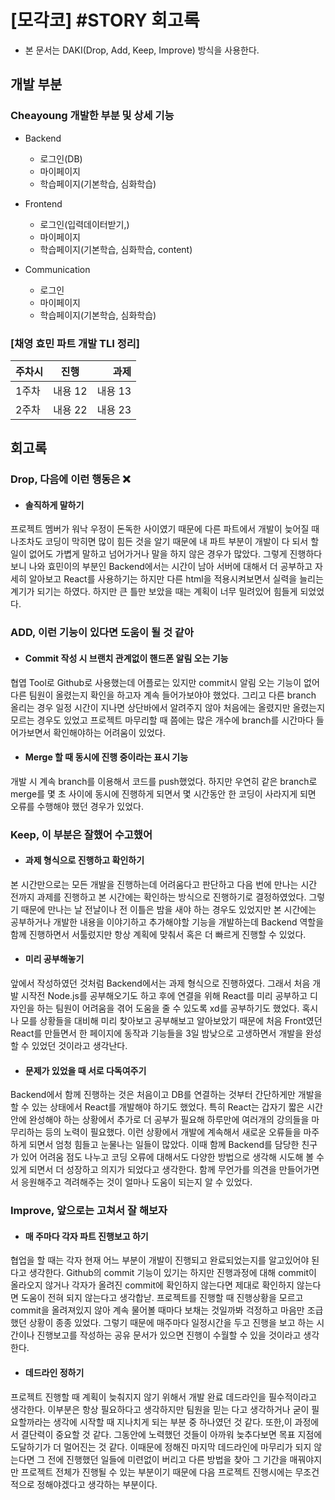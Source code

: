 # [모각코] #STORY 회고록
- 본 문서는 DAKI(Drop, Add, Keep, Improve) 방식을 사용한다.

## 개발 부분
### Cheayoung 개발한 부분 및 상세 기능
- Backend
    - 로그인(DB)
    - 마이페이지
    - 학습페이지(기본학습, 심화학습)

- Frontend
    - 로그인(입력데이터받기,)
    - 마이페이지
    - 학습페이지(기본학습, 심화학습, content)

- Communication
    - 로그인
    - 마이페이지
    - 학습페이지(기본학습, 심화학습)

### [채영 효민 파트 개발 TLI 정리]
 | 주차시 | 진행 | 과제 |
| :--- | :---: | ---: |
| 1주차 | 내용 12 | 내용 13 |
| 2주차 | 내용 22 | 내용 23 |


## 회고록
### Drop, 다음에 이런 행동은 ❌
- #### 솔직하게 말하기
프로젝트 멤버가 워낙 우정이 돈독한 사이였기 때문에 다른 파트에서 개발이 늦어질 때 나조차도 코딩이 막히면 많이 힘든 것을 알기 때문에 내 파트 부분이 개발이 다 되서 할 일이 없어도 가볍게 말하고 넘어가거나 말을 하지 않은 경우가 많았다. 그렇게 진행하다보니 나와 효민이의 부분인 Backend에서는 시간이 남아 서버에 대해서 더 공부하고 자세히 알아보고 React를 사용하기는 하지만 다른 html을 적용시켜보면서 실력을 늘리는 계기가 되기는 하였다. 하지만 큰 틀만 보았을 때는 계획이 너무 밀려있어 힘들게 되었었다.

### ADD, 이런 기능이 있다면 도움이 될 것 같아
- #### Commit 작성 시  브랜치 관계없이 핸드폰 알림 오는 기능
협엽 Tool로 Github로 사용했는데 어플로는 있지만 commit시 알림 오는 기능이 없어 다른 팀원이 올렸는지 확인을 하고자 계속 들어가보야야 했었다. 그리고 다른 branch 올리는 경우 일정 시간이 지나면 상단바에서 알려주지 않아 처음에는 올렸지만 올렸는지 모르는 경우도 있었고 프로젝트 마무리할 때 쯤에는 많은 개수에 branch를 시간마다 들어가보면서 확인해야하는 어려움이 있었다.

- #### Merge 할 때 동시에 진행 중이라는 표시 기능
개발 시 계속 branch를 이용해서 코드를 push했었다. 하지만 우연히 같은 branch로 merge를 몇 초 사이에 동시에 진행하게 되면서 몇 시간동안 한 코딩이 사라지게 되면 오류를 수행해야 했던 경우가 있었다.

### Keep, 이 부분은 잘했어 수고했어
- #### 과제 형식으로 진행하고 확인하기
본 시간만으로는 모든 개발을 진행하는데 어려움다고 판단하고 다음 번에 만나는 시간 전까지 과제를 진행하고 본 시간에는 확인하는 방식으로 진행하기로 결정하였었다. 그렇기 때문에 만나는 날 전날이나 전 이틀은 밤을 새야 하는 경우도 있었지만 본 시간에는 공부하거나 개발한 내용을 이야기하고 추가해야할 기능을 개발하는데 Backend 역할을 함께 진행하면서 서툴렀지만 항상 계획에 맞춰서 혹은 더 빠르게 진행할 수 있었다.

- #### 미리 공부해놓기
앞에서 작성하였던 것처럼 Backend에서는 과제 형식으로 진행하였다. 그래서 처음 개발 시작전 Node.js를 공부해오기도 하고 후에 연결을 위해 React를 미리 공부하고 디자인을 하는 팀원이 어려움을 겪어 도움을 줄 수 있도록 xd를 공부하기도 했었다. 혹시나 모를 상황들을 대비해 미리 찾아보고 공부해보고 알아보았기 때문에 처음 Front였던 React를 만들면서 한 페이지에 동작과 기능들을 3일 밤낮으로 고생하면서 개발을 완성할 수 있었던 것이라고 생각난다.

- #### 문제가 있었을 때 서로 다독여주기
Backend에서 함께 진행하는 것은 처음이고 DB를 연결하는 것부터 간단하게만 개발을 할 수 있는 상태에서 React를 개발해야 하기도 했었다. 특히 React는 갑자기 짧은 시간안에 완성해야 하는 상황에서 추가로 더 공부가 필요해 하루만에 여러개의 강의들을 마무리하는 등의 노력이 필요했다. 이런 상황에서 개발에 계속해서 새로운 오류들을 마주하게 되면서 엄청 힘들고 눈물나는 일들이 많았다. 이때 함께 Backend를 담당한 친구가 있어 어려움 점도 나누고 코딩 오류에 대해서도 다양한 방법으로 생각해 시도해 볼 수 있게 되면서 더 성장하고 의지가 되었다고 생각한다. 함께 무언가를 의견을 만들어가면서 응원해주고 격려해주는 것이 얼마나 도움이 되는지 알 수 있었다.

### Improve, 앞으로는 고쳐서 잘 해보자
- #### 매 주마다 각자 파트 진행보고 하기
협업을 할 때는 각자 현재 어느 부분이 개발이 진행되고 완료되었는지를 알고있어야 된다고 생각한다. Github의 commit 기능이 있기는 하지만 진행과정에 대해 commit이 올라오지 않거나 각자가 올려진 commit에 확인하지 않는다면 제대로 확인하지 않는다면 도움이 전혀 되지 않는다고 생각합낟. 프로젝트를 진행할 때 진행상황을 모르고 commit을 올려져있지 않아 계속 물어볼 때마다 보채는 것일까봐 걱정하고 마음만 조급했던 상황이 종종 있었다. 그렇기 때문에 매주마다 일정시간을 두고 진행을 보고 하는 시간이나 진행보고를 작성하는 공유 문서가 있으면 진행이 수월할 수 있을 것이라고 생각한다.

- #### 데드라인 정하기
프로젝트 진행할 때 계획이 늦춰지지 않기 위해서 개발 완료 데드라인을 필수적이라고 생각한다. 이부분은 항상 필요하다고 생각하지만 팀원을 믿는 다고 생각하거나 굳이 필요할까라는 생각에 시작할 때 지나치게 되는 부분 중 하나였던 것 같다. 또한,이 과정에서 결단력이 중요할 것 같다. 그동안에 노력했던 것들이 아까워 늦추다보면 목표 지점에 도달하기가 더 멀어진는 것 같다. 이때문에 정해진 마지막 데드라인에 마무리가 되지 않는다면 그 전에 진행했던 일들에 미련없이 버리고 다른 방법을 찾아 그 기간을 매꿔야지만 프로젝트 전체가 진행될 수 있는 부분이기 때문에 다음 프로젝트 진행시에는 무조건 적으로 정해야겠다고 생각하는 부분이다.